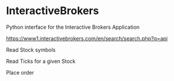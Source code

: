 # InteractiveBrokers
Python interface for the Interactive Brokers Application

https://www1.interactivebrokers.com/en/search/search.php?q=api

Read Stock symbols

Read Ticks for a given Stock

Place order
